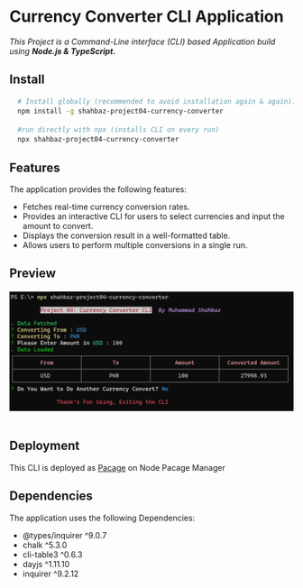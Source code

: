 # Currency Converter CLI Application

_This Project is a Command-Line interface (CLI) based Application build using **Node.js & TypeScript.**_

## Install

```sh
  # Install globally (recommended to avoid installation again & again).
  npm install -g shahbaz-project04-currency-converter

  #run directly with npx (installs CLI on every run)
  npx shahbaz-project04-currency-converter
```

## Features

The application provides the following features:

- Fetches real-time currency conversion rates.
- Provides an interactive CLI for users to select currencies and input the amount to convert.
- Displays the conversion result in a well-formatted table.
- Allows users to perform multiple conversions in a single run.

## Preview

  <h4 align="center"> 
    <img src="./assets/app-preview.jpg" />
    <br>
    <br>
  </h4>

## Deployment

This CLI is deployed as <a href="https://www.npmjs.com/package/shahbaz-project04-currency-converter">Pacage</a> on Node Pacage Manager

## Dependencies

The application uses the following Dependencies:

- @types/inquirer ^9.0.7
- chalk ^5.3.0
- cli-table3 ^0.6.3
- dayjs ^1.11.10
- inquirer ^9.2.12
